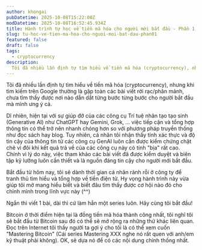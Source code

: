 ```yaml
---
author: khongai
pubDatetime: 2025-10-08T15:22:00Z
modDatetime: 2025-10-08T16:52:45.934Z
title: Hành trình tự học về tiền mã hóa cho người mới bắt đầu - Phần 1, Giới thiệu
slug: tu-hoc-ve-tien-ma-hoa-cho-nguoi-moi-bat-dau-phan01
featured: false
draft: false
tags:
  - cryptocurrency
description:
  Tôi đã nhiều lần định tự tìm hiểu về tiền mã hóa (cryptocurrency), nhưng khi tìm kiếm trên Google thường là gặp toàn các bài viết rời rạc/phân mảnh, chưa tìm thấy được nơi nào dẫn dắt từng bước từng bước cho người bắt đầu cả.
---
```


Tôi đã nhiều lần định tự tìm hiểu về tiền mã hóa (cryptocurrency), nhưng khi tìm kiếm trên Google thường là gặp toàn các bài viết rời rạc/phân mảnh, chưa tìm thấy được nơi nào dẫn dắt từng bước từng bước cho người bắt đầu mà mình ưng ý cả.

Dĩ nhiên, hiện tại với sự giúp đỡ của các công cụ Trí tuệ nhân tạo tạo sinh (Generative AI) như ChatGPT hay Gemini, Grok, ... việc tiếp cận và tổng hợp thông tin có thể trở nên nhanh chóng hơn so với phương pháp truyền thống như đọc sách hay blog. Tuy nhiên, cá nhân tôi nhận thấy tính xác thực và độ tin cậy của thông tin từ các công cụ GenAI luôn cần được kiểm chứng chặt chẽ vì đôi khi kết quả trả về của các công cụ này có tính "bịa" rất cao. Chính vì lý do này, việc tham khảo các bài viết đã được kiểm duyệt và biên tập kỹ lưỡng luôn cần thiết và là nguồn đáng tin cậy cho người mới bắt đầu.

Bắt đầu từ hôm nay, tôi sẽ dành thời gian cá nhân rảnh rỗi ở công ty để tranh thủ tìm hiểu và tổng hợp về tiền điện tử. Hy vọng hành trình này vừa giúp tôi mở mang hiểu biết và biết đâu tìm thấy được cơ hội nào đó cho chính mình trong lĩnh vực này (^^)

Ngắn thì viết 1 bài, dài thì cứ làm hẳn một series luôn. Hãy cùng tôi bắt đầu!

Bitcoin ở thời điểm hiện tại là đồng tiền mã hóa thành công nhất, tôi nghĩ tôi sẽ bắt đầu từ Bitcoin sau đó có thể sẽ mở rộng ra những thứ khác liên quan. Đọc trên Internet tôi thấy người ta gợi ý cho tôi là có thể xem cuốn "Mastering Bitcoin" (Cái series Mastering XXX nghe nó rất quen với anh/em kỹ thuật phải không). OK, sẽ dựa nó để có các nội dung chính thống nhất.